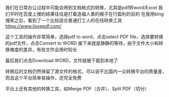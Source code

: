 
我们在日常办公过程中可能会用到文档格式的转换，尤其是pdf转word/Excel
我们平时在百度上搜的结果往往是打着造福人类的幌子在行盈利的目的
在我用bing搜索之后，看到了一个比较适合普通打工人的在线转换工具
https://www.ilovepdf.com/

这个工具的操作非常简单，选择pdf to word，点击select PDF file，选择要转换的pdf文件，点击Convert to WORD
接下来就是静静的等待，由于文件大小和转换难度的差异，有些文件会用时较长

最后我们点击Download WORD，文件就被下载到本地了

转换后的文档仍然保留了源文件的格式，可以说不比国内一众转换平台的质量差，而且这个平台简单易操作，还完全免费

平台上还有其他的转换工具，如Merge PDF（合并）、Split PDF（切分）
